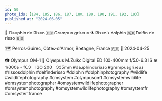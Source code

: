 ```yaml
---
id: 50
photo_ids: [184, 185, 186, 187, 188, 189, 190, 191, 192, 193]
published_at: "2024-06-05"
---
```

🐬 
Dauphin de Risso 🇫🇷
Grampus griseus ⚗️
Risso's dolphin 🇬🇧
Delfín de risso 🇪🇸

🗺️ Perros-Guirec, Côtes-d'Armor, Bretagne, France 🇫🇷
📅 2024-04-25

📷 Olympus OM-1
🔭 Olympus M.Zuiko Digital ED 100-400mm f/5.0-6.3 IS
⚙️ 1/800s - f6.3 - ISO 200 - 335mm
#dauphinderisso #grampusgriseus #rissosdolphin #delfinderisso #dolphin #dolphinphotography #wildlife #wildlifephotography #omsystem #olympusom1 #omsystemwildlife #omsystemphotographer #omsystemwildlifephotographer #omsystemphotography #omsystemwildlifephotography #omsystemfr #omsystemfrance